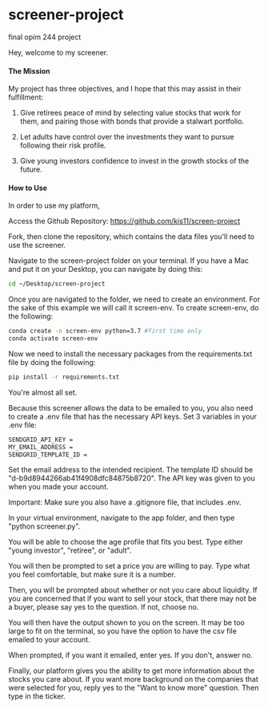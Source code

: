 # screener-project
final opim 244 project

Hey, welcome to my screener.

#### The Mission
My project has three objectives, and I hope that this may assist in their fulfillment:

1) Give retirees peace of mind by selecting value stocks that work for them, and pairing those with bonds that provide a stalwart portfolio.

2) Let adults have control over the investments they want to pursue following their risk profile. 

3) Give young investors confidence to invest in the growth stocks of the future. 


#### How to Use

In order to use my platform, 

Access the Github Repository: https://github.com/kis11/screen-project

Fork, then clone the repository, which contains the data files you'll need to use the screener.

Navigate to the screen-project folder on your terminal. If you have a Mac and put it on your Desktop, you can navigate by doing this:

```sh
cd ~/Desktop/screen-project
```

Once you are navigated to the folder, we need to create an environment. For the sake of this example we will call it screen-env. To create screen-env, do the following: 

```sh
conda create -n screen-env python=3.7 #first time only
conda activate screen-env
```

Now we need to install the necessary packages from the requirements.txt file by doing the following:

```sh
pip install -r requirements.txt
```

You're almost all set. 

Because this screener allows the data to be emailed to you, you also need to create a .env file that has the necessary API keys. Set 3 variables in your .env file:

```sh
SENDGRID_API_KEY =
MY_EMAIL_ADDRESS =
SENDGRID_TEMPLATE_ID =
```

Set the email address to the intended recipient. The template ID should be "d-b9d8944266ab41f4908dfc84875b8720". The API key was given to you when you made your account. 

Important: Make sure you also have a .gitignore file, that includes .env.

In your virtual environment, navigate to the app folder, and then type "python screener.py". 

You will be able to choose the age profile that fits you best. Type either "young investor", "retiree", or "adult". 

You will then be prompted to set a price you are willing to pay. Type what you feel comfortable, but make sure it is a number. 

Then, you will be prompted about whether or not you care about liquidity. If you are concerned that if you want to sell your stock, that there may not be a buyer, please say yes to the question. If not, choose no. 

You will then have the output shown to you on the screen. It may be too large to fit on the terminal, so you have the option to have the csv file emailed to your account. 

When prompted, if you want it emailed, enter yes. If you don't, answer no. 

Finally, our platform gives you the ability to get more information about the stocks you care about. If you want more background on the companies that were selected for you, reply yes to the "Want to know more" question. Then type in the ticker. 